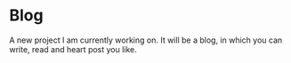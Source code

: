# Blog
A new project I am currently working on.
It will be a blog, in which you can write, read and heart post you like.
